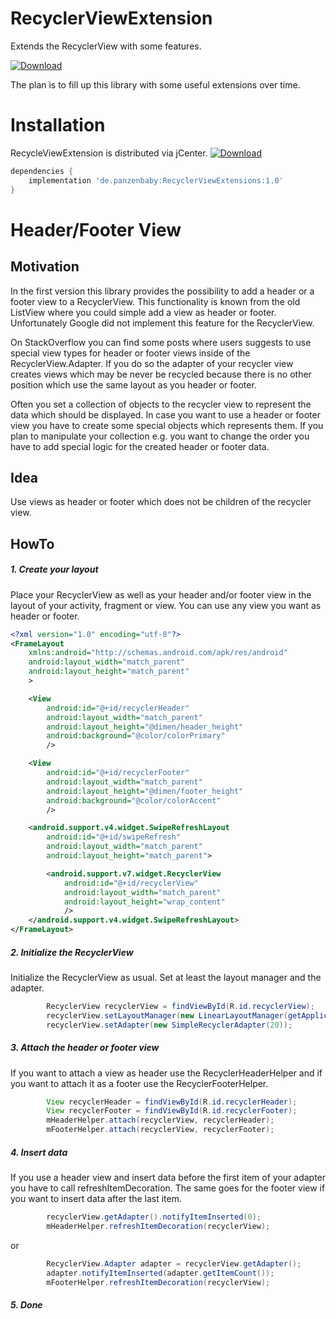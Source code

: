 # RecyclerViewExtension

Extends the RecyclerView with some features.

[ ![Download](https://api.bintray.com/packages/panzenbaby/RecyclerViewExtensions/RecyclerViewExtensions/images/download.svg) ](https://bintray.com/panzenbaby/RecyclerViewExtensions/RecyclerViewExtensions/_latestVersion)

The plan is to fill up this library with some useful extensions over time.

# Installation

RecycleViewExtension is distributed via jCenter. [ ![Download](https://api.bintray.com/packages/panzenbaby/RecyclerViewExtensions/RecyclerViewExtensions/images/download.svg) ](https://bintray.com/panzenbaby/RecyclerViewExtensions/RecyclerViewExtensions/_latestVersion)

```groovy
dependencies {
    implementation 'de.panzenbaby:RecyclerViewExtensions:1.0'
}
```

# Header/Footer View

## Motivation

In the first version this library provides the possibility to add a header or a footer view to a RecyclerView.
This functionality is known from the old ListView where you could simple add a view as header or footer.
Unfortunately Google did not implement this feature for the RecyclerView.

On StackOverflow you can find some posts where users suggests to use special view types for header or footer views
inside of the RecyclerView.Adapter. If you do so the adapter of your recycler view creates views which may be never be
recycled because there is no other position which use the same layout as you header or footer.

Often you set a collection of objects to the recycler view to represent the data which should be displayed.
In case you want to use a header or footer view you have to create some special objects which represents them. If you plan to
manipulate your collection e.g. you want to change the order you have to add special logic for the
created header or footer data.

## Idea

Use views as header or footer which does not be children of the recycler view.

## HowTo

##### 1. Create your layout
Place your RecyclerView as well as your header and/or footer view in the layout of your activity, fragment or view.
You can use any view
you want as header or footer.

```xml
<?xml version="1.0" encoding="utf-8"?>
<FrameLayout
    xmlns:android="http://schemas.android.com/apk/res/android"
    android:layout_width="match_parent"
    android:layout_height="match_parent"
    >

    <View
        android:id="@+id/recyclerHeader"
        android:layout_width="match_parent"
        android:layout_height="@dimen/header_height"
        android:background="@color/colorPrimary"
        />

    <View
        android:id="@+id/recyclerFooter"
        android:layout_width="match_parent"
        android:layout_height="@dimen/footer_height"
        android:background="@color/colorAccent"
        />

    <android.support.v4.widget.SwipeRefreshLayout
        android:id="@+id/swipeRefresh"
        android:layout_width="match_parent"
        android:layout_height="match_parent">

        <android.support.v7.widget.RecyclerView
            android:id="@+id/recyclerView"
            android:layout_width="match_parent"
            android:layout_height="wrap_content"
            />
    </android.support.v4.widget.SwipeRefreshLayout>
</FrameLayout>
```

##### 2. Initialize the RecyclerView

Initialize the RecyclerView as usual. Set at least the layout manager and the adapter.

```java
        RecyclerView recyclerView = findViewById(R.id.recyclerView);
        recyclerView.setLayoutManager(new LinearLayoutManager(getApplicationContext()));
        recyclerView.setAdapter(new SimpleRecyclerAdapter(20));
```

##### 3. Attach the header or footer view

If you want to attach a view as header use the RecyclerHeaderHelper and if you want to attach it as a footer use the
RecyclerFooterHelper.

```java
        View recyclerHeader = findViewById(R.id.recyclerHeader);
        View recyclerFooter = findViewById(R.id.recyclerFooter);
        mHeaderHelper.attach(recyclerView, recyclerHeader);
        mFooterHelper.attach(recyclerView, recyclerFooter);
```

##### 4. Insert data

If you use a header view and insert data before the first item of your adapter you have to call refreshItemDecoration.
The same goes for the footer view if you want to insert data after the last item.

```java
        recyclerView.getAdapter().notifyItemInserted(0);
        mHeaderHelper.refreshItemDecoration(recyclerView);
```

or

```java
        RecyclerView.Adapter adapter = recyclerView.getAdapter();
        adapter.notifyItemInserted(adapter.getItemCount());
        mFooterHelper.refreshItemDecoration(recyclerView);
```

##### 5. Done